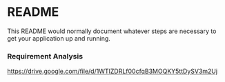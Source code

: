# README #

This README would normally document whatever steps are necessary to get your application up and running.

### Requirement Analysis ###
https://drive.google.com/file/d/1WTIZDRLf00cfqB3MOQKY5ttDySV3m2Uj
